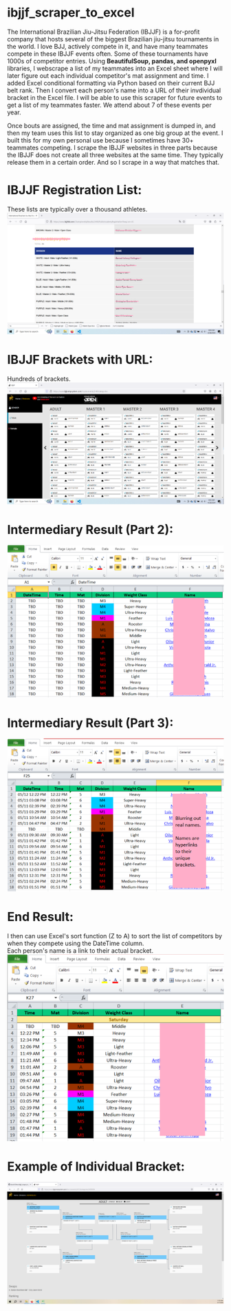 # ibjjf_scraper_to_excel  
  
The International Brazilian Jiu-Jitsu Federation (IBJJF) is a for-profit company that hosts several of the biggest Brazilian jiu-jitsu tournaments in the world.  I love BJJ, actively compete in it, and have many teammates compete in these IBJJF events often. Some of these tournaments have 1000s of competitor entries. Using **BeautifulSoup, pandas, and openpyxl** libraries, I webscrape a list of my teammates into an Excel sheet where I will later figure out each individual competitor's mat assignment and time.  I added Excel conditional formatting via Python based on their current BJJ belt rank. Then I convert each person's name into a URL of their invdividual bracket in the Excel file. I will be able to use this scraper for future events to get a list of my teammates faster. We attend about 7 of these events per year. 
  
Once bouts are assigned, the time and mat assignment is dumped in, and then my team uses this list to stay organized as one big group at the event. I built this for my own personal use because I sometimes have 30+ teammates competing.  I scrape the IBJJF websites in three parts because the IBJJF does not create all three websites at the same time.  They typically release them in a certain order.  And so I scrape in a way that matches that.        

# IBJJF Registration List:
These lists are typically over a thousand athletes.  
![IBJJF Screenshot](https://github.com/david125tran/ibjjf_parser/blob/main/images/IBJJF-athletes.png)  
  
# IBJJF Brackets with URL:  
Hundreds of brackets.  
![IBJJF Screenshot](https://github.com/david125tran/ibjjf_parser/blob/main/images/brackets.png)  
  
# Intermediary Result (Part 2):
![Excel Screenshot](https://github.com/david125tran/ibjjf_parser/blob/main/images/brackets-part-2.png)  
  
# Intermediary Result (Part 3):
![Excel Screenshot](https://github.com/david125tran/ibjjf_parser/blob/main/images/brackets-part-3.png)  
  
# End Result:
I then can use Excel's sort function (Z to A) to sort the list of competitors by when they compete using the DateTime column.  
Each person's name is a link to their actual bracket.  
![Excel Screenshot](https://github.com/david125tran/ibjjf_parser/blob/main/images/brackets-part-4.png)  
  
# Example of Individual Bracket:
![Excel Screenshot](https://github.com/david125tran/ibjjf_parser/blob/main/images/individual-bracket.png)  
